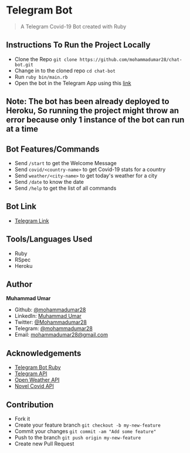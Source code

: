 # Telegram Bot
> A Telegram Covid-19 Bot created with Ruby

## Instructions To Run the Project Locally
* Clone the Repo `git clone https://github.com/mohammadumar28/chat-bot.git`
* Change in to the cloned repo `cd chat-bot`
* Run `ruby bin/main.rb`
* Open the bot in the Telegram App using this [link](https://t.me/chingani_bot)

## Note: The bot has been already deployed to Heroku, So running the project might throw an error because only 1 instance of the bot can run at a time

## Bot Features/Commands
* Send `/start` to get the Welcome Message
* Send `covid/<country-name>` to get Covid-19 stats for a country
* Send `weather/<city-name>` to get today's weather for a city
* Send `/date` to know the date
* Send `/help` to get the list of all commands

## Bot Link
* [Telegram Link](https://t.me/chingani_bot)

## Tools/Languages Used
* Ruby
* RSpec
* Heroku

## Author
**Muhammad Umar**
- Github: [@mohammadumar28](https://github.com/mohammadumar28)
- LinkedIn: [Muhammad Umar](https://www.linkedin.com/in/mohammadumar28/)
- Twitter: [@Mohammadumar28](https://twitter.com/Mohammadumar28)
- Telegram: [@mohammadumar28](https://t.me/mohammadumar28)
- Email: [mohammadumar28@gmail.com](mailto:mohammadumar28@gmail.com)
## Acknowledgements

* [Telegram Bot Ruby](https://github.com/atipugin/telegram-bot-ruby)
* [Telegram API](https://core.telegram.org/api)
* [Open Weather API](https://openweathermap.org/)
* [Novel Covid API](https://github.com/NovelCOVID/API)

## Contribution
* Fork it
* Create your feature branch `git checkout -b my-new-feature`
* Commit your changes `git commit -am "Add some feature"`
* Push to the branch `git push origin my-new-feature`
* Create new Pull Request
